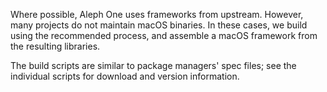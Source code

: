 Where possible, Aleph One uses frameworks from upstream. However, many projects do not maintain macOS binaries. In these cases, we build using the recommended process, and assemble a macOS framework from the resulting libraries.

The build scripts are similar to package managers' spec files; see the individual scripts for download and version information.

